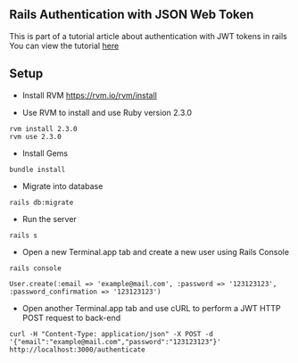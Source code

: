 ## Rails Authentication with JSON Web Token


This is part of a tutorial article about authentication with JWT tokens in rails
You can view the tutorial [here](http://tutorials.pluralsight.com/ruby-ruby-on-rails/token-based-authentication-with-ruby-on-rails-5-api)

## Setup

* Install RVM https://rvm.io/rvm/install

* Use RVM to install and use Ruby version 2.3.0

```
rvm install 2.3.0
rvm use 2.3.0
```

* Install Gems

```
bundle install
```

* Migrate into database

```
rails db:migrate
```

* Run the server

```
rails s
```

* Open a new Terminal.app tab and create a new user using Rails Console

```
rails console

User.create(:email => 'example@mail.com', :password => '123123123', :password_confirmation => '123123123')
```

* Open another Terminal.app tab and use cURL to perform a JWT HTTP POST request to back-end

```
curl -H "Content-Type: application/json" -X POST -d '{"email":"example@mail.com","password":"123123123"}' http://localhost:3000/authenticate
```

